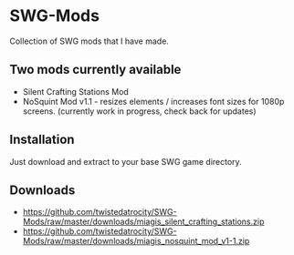 # SWG-Mods
Collection of SWG mods that I have made.

## Two mods currently available
* Silent Crafting Stations Mod
* NoSquint Mod v1.1 - resizes elements / increases font sizes for 1080p screens. (currently work in progress, check back for updates)

## Installation
Just download and extract to your base SWG game directory.

## Downloads
* https://github.com/twistedatrocity/SWG-Mods/raw/master/downloads/miagis_silent_crafting_stations.zip
* https://github.com/twistedatrocity/SWG-Mods/raw/master/downloads/miagis_nosquint_mod_v1-1.zip
